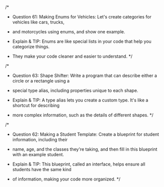 /*
* Question 61: Making Enums for Vehicles: Let's create categories for vehicles like cars, trucks, 
* and motorcycles using enums, and show one example.

* Explain & TIP: Enums are like special lists in your code that help you categorize things. 
* They make your code cleaner and easier to understand.
*/

/*
* Question 63: Shape Shifter: Write a program that can describe either a circle or a rectangle using a 
* special type alias, including properties unique to each shape.

* Explain & TIP: A type alias lets you create a custom type. It's like a shortcut for describing 
* more complex information, such as the details of different shapes.
*/

/*
* Question 62: Making a Student Template: Create a blueprint for student information, including their 
* name, age, and the classes they're taking, and then fill in this blueprint with an example student.

* Explain & TIP: This blueprint, called an interface, helps ensure all students have the same kind 
* of information, making your code more organized.
*/